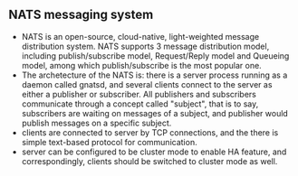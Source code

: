 ## NATS messaging system
* NATS is an open-source, cloud-native, light-weighted message distribution system. NATS supports 3 message distribution model, including publish/subscribe model, Request/Reply model and Queueing model, among which publish/subscribe is the most popular one.
* The archetecture of the NATS is: there is a server process running as a daemon called gnatsd, and several clients connect to the server as either a publisher or subscriber. All publishers and subscribers communicate through a concept called "subject", that is to say, subscribers are waiting on messages of a subject, and publisher would publish messages on a specific subject.
* clients are connected to server by TCP connections, and the there is simple text-based protocol for communication.
* server can be configured to be cluster mode to enable HA feature, and correspondingly, clients should be switched to cluster mode as well.